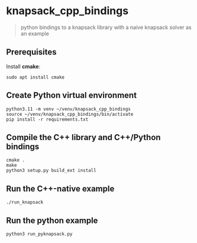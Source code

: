 # knapsack_cpp_bindings
> python bindings to a knapsack library with a naive knapsack solver as an example


## Prerequisites

Install **cmake**:
```shell
sudo apt install cmake
```

## Create Python virtual environment

```shell
python3.11 -m venv ~/venv/knapsack_cpp_bindings
source ~/venv/knapsack_cpp_bindings/bin/activate
pip install -r requirements.txt
```

## Compile the C++ library and C++/Python bindings

```shell
cmake .
make
python3 setup.py build_ext install
```

## Run the C++-native example

```shell
./run_knapsack
```

## Run the python example
```shell
python3 run_pyknapsack.py
```

